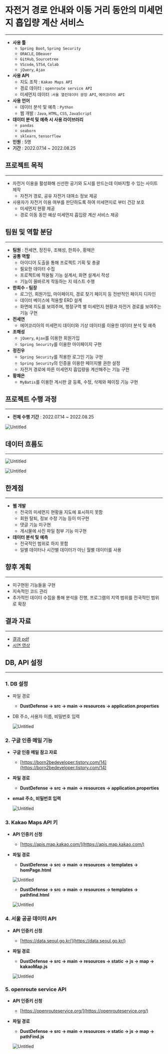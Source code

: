 # 자전거 경로 안내와 이동 거리 동안의 미세먼지 흡입량 계산 서비스

---

- **사용 툴**
    - `Spring Boot`, `Spring Security`
    - `ORACLE`, `DBeaver`
    - `GitHub`, `Sourcetree`
    - `VScode`, `STS4`, `Colab`
    - `jQuery`, `Ajax`
- **사용 API**
    - 지도 조작 : `Kakao Maps API`
    - 경로 데이터 : `openroute service API`
    - 미세먼지 데이터 :`서울 열린데이터 광장 API`, `에어코리아 API`
- **사용 언어**
    - 데이터 분석 및 예측 : `Python`
    - 웹 개발 : `Java`, `HTML`, `CSS`, `JavaScript`
- **데이터 분석 및 예측 시 사용 라이브러리**
    - `pandas`
    - `seaborn`
    - `sklearn`, `tensorflow`
- **인원** : 5명
- **기간** : 2022.07.14 ~ 2022.08.25

## 프로젝트 목적

---

- 자전거 이용을 활성화해 신선한 공기와 도시를 만드는데 이바지할 수 있는 사이트 제작
    - 자전거 경로, 공유 자전거 대여소 정보 제공
- 사용자가 자전거 이용 여부를 판단하도록 하여 미세먼지로 부터 건강 보호
    - 미세먼지 현황 제공
    - 경로 이동 동안 예상 미세먼지 흡입량 계산 서비스 제공

## 팀원 및 역할 분담

---

- **팀원** : 전세연, 정진우, 조해성, 한희수, 황채은
- **공통 역할**
    - 아이디어 도출을 통해 프로젝트 기획 및 총괄
    - 필요한 데이터 수집
    - 프로젝트에 적용될 기능 설계서, 화면 설계서 작성
    - 기능이 올바르게 작동하는 지 테스트 수행
- **한희수 - 팀장**
    - 로그인, 회원가입, 마이페이지, 경로 찾기 페이지 등 전반적인 페이지 디자인
    - 데이터 베이스에 적용할 ERD 설계
    - 화면에 지도를 보여주며, 행정구역 별 미세먼지 현황과 자전거 경로를 보여주는 기능 구현
- **전세연**
    - 에어코리아의 미세먼지 데이터와 기상 데이터를 이용한 데이터 분석 및 예측
- **조해성**
    - `jQuery`, `Ajax`를 이용한 회원가입
    - `Spring Security`를 이용한 마이페이지 구현
- **정진우**
    - `Spring Security`를 적용한 로그인 기능 구현
    - `Spring Security`의 인증을 이용한 페이지별 권한 설정
    - 자전거 경로에 따른 미세먼지 흡입량을 계산해주는 기능 구현
- **황채은**
    - `MyBatis`를 이용한 게시판 글 등록, 수정, 삭제와 페이징 기능 구현

## 프로젝트 수행 과정

---

- **전체 수행 기간** : 2022.07.14 ~ 2022.08.25

![Untitled](img/Untitled.png)

## 데이터 흐름도

---

![Untitled](img/Untitled%201.png)

![Untitled](img/Untitled%202.png)

## 한계점

---

- **웹 개발**
    - 전국의 미세먼지 현황을 지도에 표시하지 못함
    - 회원 탈퇴, 정보 수정 기능 등이 미구현
    - 댓글 기능 미구현
    - 게시물에 사진 파일 첨부 기능 미구현
- **데이터 분석 및 예측**
    - 전국적인 범위로 하지 못함
    - 일별 데이터나 시간별 데이터가 아닌 월별 데이터를 사용

## 향후 계획

---

- 미구현된 기능들을 구현
- 지속적인 코드 관리
- 추가적인 데이터 수집을 통해 분석을 진행, 프로그램의 지역 범위를 전국적인 범위로 확장

## 결과 자료

---

- [결과 pdf](https://drive.google.com/file/d/1rprsRpCsbORXIh31heOpiuf3NFGgFiRn/view?usp=sharing)
- [시연 영상](https://drive.google.com/file/d/1FJqKpRm6rcVQP-fEumiQfTOXnc46zm5v/view?usp=sharing)

## DB, API 설정

---

### 1. DB 설정

- 파일 경로
    - **DustDefense → src → main → resources → application.properties**
- DB 주소, 사용자 이름, 비밀번호 입력
    
    ![Untitled](img/Untitled%203.png)
    

### 2. 구글 인증 메일 기능

- **구글 인증 메일 참고 자료**
    - [https://born2bedeveloper.tistory.com/14](https://born2bedeveloper.tistory.com/14)
- **파일 경로**
    - **DustDefense → src → main → resources → application.properties**
- **email 주소, 비밀번호 입력**
    
    ![Untitled](img/Untitled%204.png)
    

### 3. Kakao Maps API 키

- **API 인증키 신청**
    - [https://apis.map.kakao.com/](https://apis.map.kakao.com/)
- **파일 경로**
    - **DustDefense → src → main → resources → templates → homPage.html**
    
    ![Untitled](img/Untitled%205.png)
    
    - **DustDefense → src → main → resources → templates → pathfind.html**
    
    ![Untitled](img/Untitled%206.png)
    

### 4. 서울 공공 데이터 API

- **API 인증키 신청**
    - [https://data.seoul.go.kr/](https://data.seoul.go.kr/)
- **파일 경로**
    - **DustDefense → src → main → resources → static → js → map → kakaoMap.js**
    
    ![Untitled](img/Untitled%207.png)
    

### 5. openroute service API

- **API 인증키 신청**
    - [https://openrouteservice.org/](https://openrouteservice.org/)
- **파일 경로**
    - **DustDefense → src → main → resources → static → js → map → pathFind.js**
    
    ![Untitled](img/Untitled%208.png)
